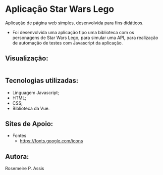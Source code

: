 # Aplicação Star Wars Lego

Aplicação de página web simples, desenvolvida para fins didáticos.
- Foi desenvolvida uma aplicação tipo uma biblioteca com os personagens de Star Wars Lego, para simular uma API, para realização de automação de testes com Javascript da aplicação.


## Visualização:

<img imagens="./imagens/App-StarWars.png" />


## Tecnologias utilizadas:

- Linguagem Javascript;
- HTML;
- CSS;
- Biblioteca da Vue.

## Sites de Apoio:

- Fontes
    - https://fonts.google.com/icons


## Autora:
Rosemeire P. Assis
